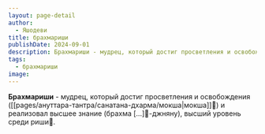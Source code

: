 ```yaml
---
layout: page-detail
author:
  - Яшодеви
title: брахмариши
publishDate: 2024-09-01
description: Брахмариши - мудрец, который достиг просветления и освобождения (мокша) и реализовал высшее знание (брахма-джняну), высший уровень среди риши.
tags:
  - брахмариши
image:
---
```

**Брахмариши** - мудрец, который достиг просветления и освобождения ([[pages/ануттара-тантра/санатана-дхарма/мокша|мокша]]🔗) и реализовал высшее знание (брахма [...]🔗-джняну), высший уровень среди риши🔗.

